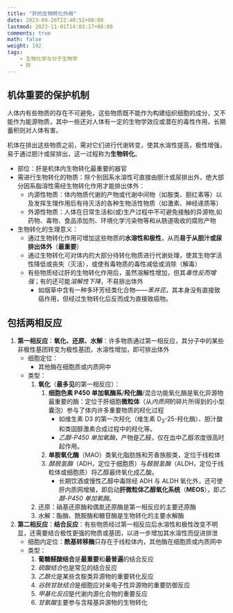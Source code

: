 ```yaml
---
title: "肝的生物转化作用"
date: 2023-09-26T22:40:52+08:00
lastmod: 2023-11-01T14:03:17+08:00
comments: true
math: false
weight: 192
tags:
    - 生物化学与分子生物学
    - 肝
---
```


## 机体重要的保护机制

人体内有些物质的存在不可避免，这些物质既不能作为构建组织细胞的成分，又不能作为能源物质，其中一些还对人体有一定的生物学效应或潜在的毒性作用，长期蓄积则对人体有害。

机体在排出这些物质之前，需对它们进行代谢转变，使其水溶性提高，极性增强，易于通过胆汁或尿排出，这一过程称为**生物转化**。

- 部位：肝是机体内生物转化最重要的器官
- 需进行生物转化的物质：除个别因系水溶性可直接由胆汁或尿排出外，绝大部分因系脂溶性需经生物转化作用才能排出体外：
    - 内源性物质：体内物质代谢的产物或代谢中间物（如胺类、胆红素等）以及发挥生理作用后有待灭活的各种生物活性物质（如激素、神经递质等）
    - 外源性物质：人体在日常生活和(或)生产过程中不可避免接触的异源物,如药物、毒物、食品添加剂、环境化学污染物等和从肠道吸收的腐败产物
- 生物转化的生理意义：
    - 通过生物转化作用可增加这些物质的**水溶性和极性**，从而**易于从胆汁或尿排出体外**（**最重要**）
    - 通过生物转化可对体内的大部分待转化物质进行代谢处理，使其生物学活性降低或丧失（灭活），或使有毒物质的毒性减低或消除（解毒）
    - 有些物质经过肝的生物转化作用后，虽然溶解性增加，但其*毒性反而增强*；有的还可能*溶解性下降*，不易排出体外
        - 如烟草中含有一种多环芳经类化合物——*苯并芘*，其本身没有直接致癌作用，但经过生物转化后反而成为直接致癌物。

## 包括两相反应

1. **第一相反应**：**氧化、还原、水解**：许多物质通过第一相反应，其分子中的某些非极性基团转变为极性基团，水溶性增加，即可排出体外
    - 细胞定位：
        - 其他酶在细胞质或内质网中
    - 类型：
        1. **氧化**（**最多见**的第一相反应）：
            1. **细胞色素 P450 单加氧酶系**/**羟化酶**/混合功能氧化酶是氧化异源物最重要的酶：定位于肝细胞**微粒体**（从*内质网*的碎片所得到的小型囊泡）参与了体内许多重要物质的羟化过程
                - 如维生素 D3 的第一次羟化（维生素 D<sub>3</sub>-25-羟化酶）、胆汁酸和类固醇激素合成过程中的羟化等。
                - *乙醇-P450 单加氧酶*，产物是乙醛，仅在血中乙醇浓度很高时起作用。
            2. **单胺氧化酶**（MAO）类氧化脂肪族和芳香族胺类，定位于线粒体
            3. *醇脱氢酶*（ADH，定位于细胞质）与*醛脱氢酶*（ALDH，定位于线粒体或细胞质）将乙醇最终氧化成乙酸。
                - 长期饮酒或慢性乙醇中毒除经 ADH 与 ALDH 氧化外，还可使肝内质网增殖，即启动**肝微粒体乙醇氧化系统**（**MEOS**），即*乙醇-P450 单加氧酶*。
        2. 还原：硝基还原酶和偶氮还原酶是第一相反应的主要还原酶
        3. 水解：酯酶、酰胺酶和糖苷酶是生物转化的主要水解酶
2. **第二相反应**：**结合反应**：有些物质经过第一相反应后水溶性和极性改变不明显，还需要结合极性更强的物质或基团，以进一步增加其水溶性而促进排泄
    - 细胞内定位：**酰基转移酶**只存在于线粒体内，其他酶在细胞质或内质网中
    - 类型：
        1. **葡糖醛酸结合**是**最重要**和**最普遍**的结合反应
        2. *硫酸结合*也是常见的结合反应
        3. *乙酰化*是某些含胺类异源物的重要转化反应
        4. *谷胱甘肽结合*是细胞应对亲电子性异源物的重要防御反应
        5. *甲基化反应*是代谢内源化合物的重要反应
        6. *甘氨酸*主要参与含羧基异源物的生物转化

